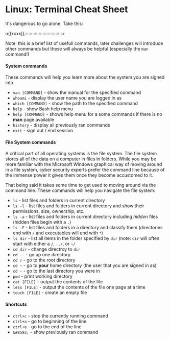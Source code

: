# Linux: Terminal Cheat Sheet
It's dangerous to go alone.  Take this:

o()xxxx[{:::::::::::::::::::::::::::::>

Note: this is a brief list of usefull commands, later challenges will introduce
other commands but these will always be helpful (especially the `man` command!)

#### System commands
These commands will help you learn more about the system you are signed into.

* `man [COMMAND]` - show the manual for the specified command
* `whoami` - display the user name you are logged in as
* `which [COMMAND]` - show the path to the specified command
* `help` - show Bash help menu
* `help [COMMAND]` - shows help menu for a some commands if there is no **man** 
  page available
* `history` - display all previously ran commands
* `exit` - sign out / end session

#### File System commands
A critical part of all operating systems is the file system.  The file system
stores all of the data on a computer in files in folders.  While you may be 
more familiar with the Microsoft Windows graphical way of moving around in a 
file system, cyber security experts prefer the command line because of the 
immense power it gives them once they become accustomed to it.

That being said it takes some time to get used to moving around via the command
line.  These commands will help you navigate the file system:
* `ls` - list files and folders in current directory
* `ls -l` - list files and folders in current directory and show their 
  permissions, size, ownership, etc.
* `ls -a` - list files and folders in current directory including *hidden* 
  files (hidden files begin with a `.`)
* `ls -F` - list files and folders in a directory and classify them 
  (directories end with `/` and executables will end with `*`)
* `ls dir` - list all items in the folder specified by `dir` (note: `dir` will 
  often start with either a `/`, `../`, or `~/`
* `cd dir` - change directroy to `dir`
* `cd ..` - go up one directory
* `cd /` - go to the root directory
* `cd ~` - go to **your** home directory (the user that you are signed in as)
* `cd -` - go to the last directory you were in
* `pwd` - print working directory
* `cat [FILE]` - output the contents of the file
* `less [FILE]` - output the contents of the file one page at a time
* `touch [FILE]` - create an empty file

#### Shortcuts
* `ctrl+c` - stop the currently running command
* `ctrl+a` - go to beginning of the line
* `ctrl+e` - go to the end of the line
* `&#8593;` - show previously ran command
 
